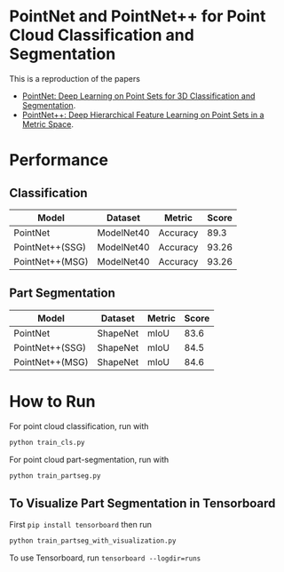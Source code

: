PointNet and PointNet++ for Point Cloud Classification and Segmentation
====

This is a reproduction of the papers
- [PointNet: Deep Learning on Point Sets for 3D Classification and Segmentation](https://arxiv.org/abs/1612.00593).
- [PointNet++: Deep Hierarchical Feature Learning on Point Sets in a Metric Space](https://arxiv.org/abs/1706.02413).

# Performance

## Classification
| Model           | Dataset    | Metric   | Score |
|-----------------|------------|----------|-------|
| PointNet        | ModelNet40 | Accuracy | 89.3  |
| PointNet++(SSG) | ModelNet40 | Accuracy | 93.26 |
| PointNet++(MSG) | ModelNet40 | Accuracy | 93.26 |

## Part Segmentation

| Model           | Dataset    | Metric   | Score |
|-----------------|------------|----------|-------|
| PointNet        | ShapeNet   | mIoU     | 83.6  |
| PointNet++(SSG) | ShapeNet   | mIoU     | 84.5  |
| PointNet++(MSG) | ShapeNet   | mIoU     | 84.6  |

# How to Run

For point cloud classification, run with

```python
python train_cls.py
```

For point cloud part-segmentation, run with

```python
python train_partseg.py
```

## To Visualize Part Segmentation in Tensorboard
First ``pip install tensorboard``
then run
```python 
python train_partseg_with_visualization.py
```
To use Tensorboard, run 
``tensorboard --logdir=runs``
